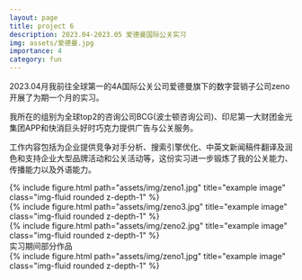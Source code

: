 ```yaml
---
layout: page
title: project 6
description: 2023.04-2023.05 爱德曼国际公关实习
img: assets/爱德曼.jpg
importance: 4
category: fun
---
```


2023.04月我前往全球第一的4A国际公关公司爱德曼旗下的数字营销子公司zeno开展了为期一个月的实习。

我所在的组别为全球top2的咨询公司BCG(波士顿咨询公司)、印尼第一大财团金光集团APP和快消巨头好时巧克力提供广告与公关服务。

工作内容包括为企业提供竞争对手分析、搜索引擎优化、中英文新闻稿件翻译及润色和支持企业大型品牌活动和公关活动等，这份实习进一步锻炼了我的公关能力、传播能力以及外语能力。

<div class="row">
    <div class="col-sm mt-3 mt-md-0">
        {% include figure.html path="assets/img/zeno1.jpg" title="example image" class="img-fluid rounded z-depth-1" %}
    </div>
    <div class="col-sm mt-3 mt-md-0">
        {% include figure.html path="assets/img/zeno3.jpg" title="example image" class="img-fluid rounded z-depth-1" %}
    </div>
    <div class="col-sm mt-3 mt-md-0">
        {% include figure.html path="assets/img/zeno2.jpg" title="example image" class="img-fluid rounded z-depth-1" %}
    </div>
</div>
<div class="caption">
   实习期间部分作品
</div>
<div class="row">
    <div class="col-sm mt-3 mt-md-0">
        {% include figure.html path="assets/img/zeno1.jpg" title="example image" class="img-fluid rounded z-depth-1" %}
    </div>
</div>
<div class="caption">
    
</div>
